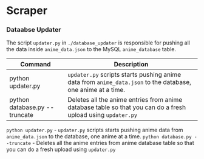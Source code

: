 # Scraper

### Dataabse Updater
The script `updater.py` in `./database_updater` is responsible for pushing all the data inside `anime_data.json` to the MySQL `anime_database` table.

| Command | Description |
| --- | --- |
| python updater.py | `updater.py` scripts starts pushing anime data from `anime_data.json` to the database, one anime at a time. |
| python database.py --truncate | Deletes all the anime entries from anime database table so that you can do a fresh upload using `updater.py` |

`python updater.py` - `updater.py` scripts starts pushing anime data from `anime_data.json` to the database, one anime at a time.
`python database.py --truncate`  - Deletes all the anime entries from anime database table so that you can do a fresh upload using `updater.py`

